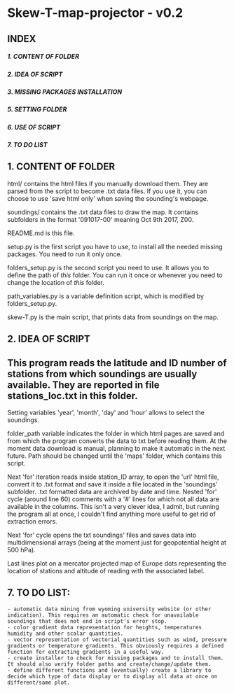 #  Skew-T-map-projector - v0.2
 
## INDEX  
##### 1. CONTENT OF FOLDER  
##### 2. IDEA OF SCRIPT  
##### 3. MISSING PACKAGES INSTALLATION  
##### 5. SETTING FOLDER  
##### 6. USE OF SCRIPT  
##### 7. TO DO LIST

## 1. CONTENT OF FOLDER  
html/ contains the html files if you manually download them. They are parsed from the script to become .txt data files. If you use it, you can choose to use 'save html only' when saving the sounding's webpage.  

soundings/ contains the .txt data files to draw the map. It contains subfolders in the format '091017-00' meaning Oct 9th 2017, Z00.  

README.md is this file.  

setup.py is the first script you have to use, to install all the needed missing packages. You need to run it only once.  

folders_setup.py is the second script you need to use. It allows you to define the path of *this* folder. You can run it once or whenever you need to change the location of *this* folder.  

path_variables.py is a variable definition script, which is modified by folders_setup.py.  

skew-T.py is the main script, that prints data from soundings on the map.  

## 2. IDEA OF SCRIPT  
## This program reads the latitude and ID number of stations from which soundings are usually available. They are reported in file stations_loc.txt in this folder.

Setting variables 'year', 'month', 'day' and 'hour' allows to select the soundings.

folder_path variable indicates the folder in which html pages are saved and from which the program converts the data to txt before reading them. At the moment data download is manual, planning to make it automatic in the next future. Path should be changed until the 'maps' folder, which contains this script.

Next 'for' iteration reads inside station_ID array, to open the 'url' html file, convert it to .txt format and save it inside a file located in the 'soundings' subfolder. .txt formatted data are archived by date and time.
Nested 'for' cycle (around line 60) comments with a '#' lines for which not all data are available in the columns. This isn't a very clever idea, I admit, but running the program all at once, I couldn't find anything more useful to get rid of extraction errors.

Next 'for' cycle opens the txt soundings' files and saves data into multidimensional arrays (being at the moment just for geopotential height at 500 hPa).

Last lines plot on a mercator projected map of Europe dots representing the location of stations and altitude of reading with the associated label.

## 7. TO DO LIST:  
    - automatic data mining from wyoming university website (or other indication). This requires an automatic check for unavailable soundings that does not end in script's error stop.  
    - color gradient data representation for heights, temperatures humidity and other scalar quantities.  
    - vector representation of vectorial quantities such as wind, pressure gradients or temperature gradients. This obviously requires a defined function for extracting gradients in a useful way.  
    - create installer to check for missing packages and to install them. It should also verify folder paths and create/change/update them.  
    - define different functions and (eventually) create a library to decide which type of data display or to display all data at once on different/same plot.  
